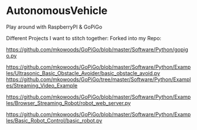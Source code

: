 # AutonomousVehicle
Play around with RaspberryPI &amp; GoPiGo


Different Projects I want to stitch together:
Forked into my Repo: 

https://github.com/mkowoods/GoPiGo/blob/master/Software/Python/gopigo.py

https://github.com/mkowoods/GoPiGo/blob/master/Software/Python/Examples/Ultrasonic_Basic_Obstacle_Avoider/basic_obstacle_avoid.py
https://github.com/mkowoods/GoPiGo/tree/master/Software/Python/Examples/Streaming_Video_Example

https://github.com/mkowoods/GoPiGo/blob/master/Software/Python/Examples/Browser_Streaming_Robot/robot_web_server.py

https://github.com/mkowoods/GoPiGo/blob/master/Software/Python/Examples/Basic_Robot_Control/basic_robot.py
